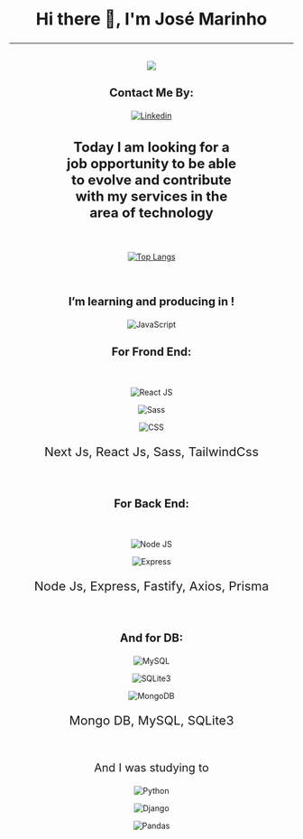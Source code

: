 <div align="center"> 
  <h2 style="font-size: 30px"> 
    Hi there 👋, I'm
    <b>José Marinho</b>
</h2>

<hr />
<br />


<picture>
  <source 
    srcset="https://github-readme-stats.vercel.app/api?username=clowdcap&show_icons=true&theme=tokyonight"
    media="(prefers-color-scheme: dark)"
  />
  <source
    srcset="https://github-readme-stats.vercel.app/api?username=clowdcap&show_icons=true"
    media="(prefers-color-scheme: light), (prefers-color-scheme: no-preference)"
  />
  <img src="https://github-readme-stats.vercel.app/api?username=clowdcap&show_icons=true" />
</picture>

<br />

<h3 style="font-weight: bold; font-size: 20px">Contact Me By:</h3>

[![Linkedin](https://img.shields.io/badge/LinkedIn-0077B5?style=for-the-badge&logo=linkedin&logoColor=white)](https://www.linkedin.com/in/jose-marinho-dev/)

<h3 style="width: 60%; font-size: 24px">Today I am looking for a job opportunity to be able to evolve and contribute with my services in the area of technology</h3>

<br />

[![Top Langs](https://github-readme-stats.vercel.app/api/top-langs/?username=clowdcap&theme=tokyonight)](https://github.com/clowdcap/github-readme-stats)

<br />

<h3 style="font-weight: bold; font-size: 20px">I’m learning and producing in !</h3>

![JavaScript](https://img.shields.io/badge/JavaScript-323330?style=for-the-badge&logo=javascript&logoColor=F7DF1E) 


<h3 style="font-weight: bold; font-size: 20px"> For Frond End:</h3>
<br />

![React JS](https://img.shields.io/badge/React-20232A?style=for-the-badge&logo=react&logoColor=61DAFB)
<br />

![Sass](https://img.shields.io/badge/Sass-CC6699?style=for-the-badge&logo=sass&logoColor=white)
<br />

![CSS](https://img.shields.io/badge/CSS3-1572B6?style=for-the-badge&logo=css3&logoColor=white)
<br />

<p style="font-size: 22px">Next Js, React Js, Sass, TailwindCss</p>

<br />
<h3 style="font-weight: bold; font-size: 20px"> For Back End: </h3>
<br />

![Node JS](https://img.shields.io/badge/Node.js-339933?style=for-the-badge&logo=nodedotjs&logoColor=white)
<br />

![Express](https://img.shields.io/badge/Express.js-000000?style=for-the-badge&logo=express&logoColor=white)
<br />
<p style="font-size: 22px">Node Js, Express, Fastify, Axios, Prisma </p>

<br />
<h3 style="font-weight: bold; font-size: 20px"> And for DB: </h3>

![MySQL](https://img.shields.io/badge/MySQL-005C84?style=for-the-badge&logo=mysql&logoColor=white)
<br />

![SQLite3](https://img.shields.io/badge/SQLite-07405E?style=for-the-badge&logo=sqlite&logoColor=white)
<br />

![MongoDB](https://img.shields.io/badge/MongoDB-4EA94B?style=for-the-badge&logo=mongodb&logoColor=white)
<br />
<p style="font-size: 22px">Mongo DB, MySQL, SQLite3</p>
<br />

<p style="font-size: 20px">And I was studying to</p>

![Python](https://img.shields.io/badge/Python-FFD43B?style=for-the-badge&logo=python&logoColor=blue)
<br />

![Django](https://img.shields.io/badge/Django-092E20?style=for-the-badge&logo=django&logoColor=green)
<br />

![Pandas](https://img.shields.io/badge/Pandas-2C2D72?style=for-the-badge&logo=pandas&logoColor=white)

</div>
